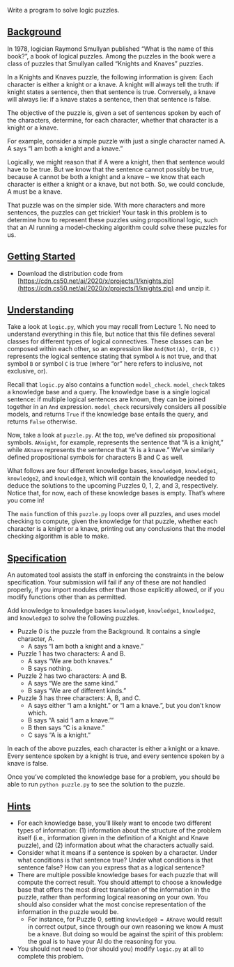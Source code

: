 Write a program to solve logic puzzles.

## [Background](https://cs50.harvard.edu/ai/2020/projects/1/knights/#background)

In 1978, logician Raymond Smullyan published “What is the name of this book?”, a book of logical puzzles. Among the puzzles in the book were a class of puzzles that Smullyan called “Knights and Knaves” puzzles.

In a Knights and Knaves puzzle, the following information is given: Each character is either a knight or a knave. A knight will always tell the truth: if knight states a sentence, then that sentence is true. Conversely, a knave will always lie: if a knave states a sentence, then that sentence is false.

The objective of the puzzle is, given a set of sentences spoken by each of the characters, determine, for each character, whether that character is a knight or a knave.

For example, consider a simple puzzle with just a single character named A. A says “I am both a knight and a knave.”

Logically, we might reason that if A were a knight, then that sentence would have to be true. But we know that the sentence cannot possibly be true, because A cannot be both a knight and a knave – we know that each character is either a knight or a knave, but not both. So, we could conclude, A must be a knave.

That puzzle was on the simpler side. With more characters and more sentences, the puzzles can get trickier! Your task in this problem is to determine how to represent these puzzles using propositional logic, such that an AI running a model-checking algorithm could solve these puzzles for us.

## [Getting Started](https://cs50.harvard.edu/ai/2020/projects/1/knights/#getting-started)

-   Download the distribution code from [https://cdn.cs50.net/ai/2020/x/projects/1/knights.zip](https://cdn.cs50.net/ai/2020/x/projects/1/knights.zip) and unzip it.

## [Understanding](https://cs50.harvard.edu/ai/2020/projects/1/knights/#understanding)

Take a look at `logic.py`, which you may recall from Lecture 1. No need to understand everything in this file, but notice that this file defines several classes for different types of logical connectives. These classes can be composed within each other, so an expression like `And(Not(A), Or(B, C))` represents the logical sentence stating that symbol `A` is not true, and that symbol `B` or symbol `C` is true (where “or” here refers to inclusive, not exclusive, or).

Recall that `logic.py` also contains a function `model_check`. `model_check` takes a knowledge base and a query. The knowledge base is a single logical sentence: if multiple logical sentences are known, they can be joined together in an `And` expression. `model_check` recursively considers all possible models, and returns `True` if the knowledge base entails the query, and returns `False` otherwise.

Now, take a look at `puzzle.py`. At the top, we’ve defined six propositional symbols. `AKnight`, for example, represents the sentence that “A is a knight,” while `AKnave` represents the sentence that “A is a knave.” We’ve similarly defined propositional symbols for characters B and C as well.

What follows are four different knowledge bases, `knowledge0`, `knowledge1`, `knowledge2`, and `knowledge3`, which will contain the knowledge needed to deduce the solutions to the upcoming Puzzles 0, 1, 2, and 3, respectively. Notice that, for now, each of these knowledge bases is empty. That’s where you come in!

The `main` function of this `puzzle.py` loops over all puzzles, and uses model checking to compute, given the knowledge for that puzzle, whether each character is a knight or a knave, printing out any conclusions that the model checking algorithm is able to make.

## [Specification](https://cs50.harvard.edu/ai/2020/projects/1/knights/#specification)

An automated tool assists the staff in enforcing the constraints in the below specification. Your submission will fail if any of these are not handled properly, if you import modules other than those explicitly allowed, or if you modify functions other than as permitted.

Add knowledge to knowledge bases `knowledge0`, `knowledge1`, `knowledge2`, and `knowledge3` to solve the following puzzles.

-   Puzzle 0 is the puzzle from the Background. It contains a single character, A.
    -   A says “I am both a knight and a knave.”
-   Puzzle 1 has two characters: A and B.
    -   A says “We are both knaves.”
    -   B says nothing.
-   Puzzle 2 has two characters: A and B.
    -   A says “We are the same kind.”
    -   B says “We are of different kinds.”
-   Puzzle 3 has three characters: A, B, and C.
    -   A says either “I am a knight.” or “I am a knave.”, but you don’t know which.
    -   B says “A said ‘I am a knave.’”
    -   B then says “C is a knave.”
    -   C says “A is a knight.”

In each of the above puzzles, each character is either a knight or a knave. Every sentence spoken by a knight is true, and every sentence spoken by a knave is false.

Once you’ve completed the knowledge base for a problem, you should be able to run `python puzzle.py` to see the solution to the puzzle.

## [Hints](https://cs50.harvard.edu/ai/2020/projects/1/knights/#hints)

-   For each knowledge base, you’ll likely want to encode two different types of information: (1) information about the structure of the problem itself (i.e., information given in the definition of a Knight and Knave puzzle), and (2) information about what the characters actually said.
-   Consider what it means if a sentence is spoken by a character. Under what conditions is that sentence true? Under what conditions is that sentence false? How can you express that as a logical sentence?
-   There are multiple possible knowledge bases for each puzzle that will compute the correct result. You should attempt to choose a knowledge base that offers the most direct translation of the information in the puzzle, rather than performing logical reasoning on your own. You should also consider what the most concise representation of the information in the puzzle would be.
    -   For instance, for Puzzle 0, setting `knowledge0 = AKnave` would result in correct output, since through our own reasoning we know A must be a knave. But doing so would be against the spirit of this problem: the goal is to have your AI do the reasoning for you.
-   You should not need to (nor should you) modify `logic.py` at all to complete this problem.